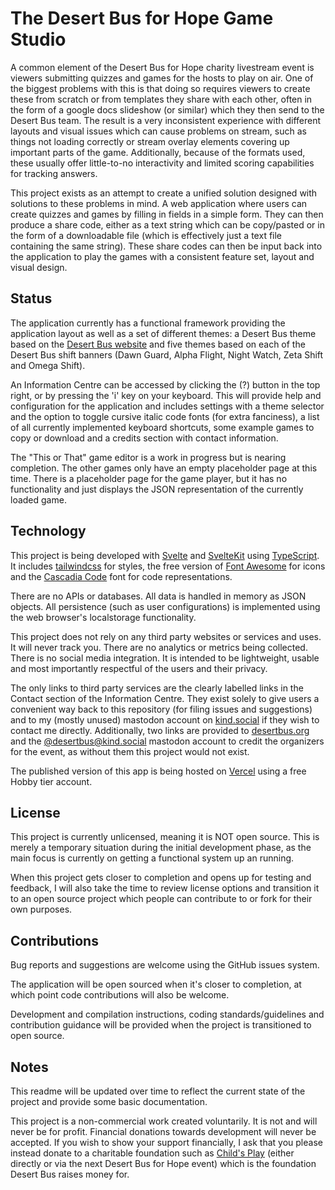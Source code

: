 # The Desert Bus for Hope Game Studio

A common element of the Desert Bus for Hope charity livestream event is viewers submitting quizzes and games for the hosts to play on air. One of the biggest problems with this is that doing so requires viewers to create these from scratch or from templates they share with each other, often in the form of a google docs slideshow (or similar) which they then send to the Desert Bus team. The result is a very inconsistent experience with different layouts and visual issues which can cause problems on stream, such as things not loading correctly or stream overlay elements covering up important parts of the game. Additionally, because of the formats used, these usually offer little-to-no interactivity and limited scoring capabilities for tracking answers.

This project exists as an attempt to create a unified solution designed with solutions to these problems in mind. A web application where users can create quizzes and games by filling in fields in a simple form. They can then produce a share code, either as a text string which can be copy/pasted or in the form of a downloadable file (which is effectively just a text file containing the same string). These share codes can then be input back into the application to play the games with a consistent feature set, layout and visual design.

## Status

The application currently has a functional framework providing the application layout as well as a set of different themes: a Desert Bus theme based on the [Desert Bus website](https://desertbus.org) and five themes based on each of the Desert Bus shift banners (Dawn Guard, Alpha Flight, Night Watch, Zeta Shift and Omega Shift).

An Information Centre can be accessed by clicking the (?) button in the top right, or by pressing the 'i' key on your keyboard. This will provide help and configuration for the application and includes settings with a theme selector and the option to toggle cursive italic code fonts (for extra fanciness), a list of all currently implemented keyboard shortcuts, some example games to copy or download and a credits section with contact information.

The "This or That" game editor is a work in progress but is nearing completion. The other games only have an empty placeholder page at this time. There is a placeholder page for the game player, but it has no functionality and just displays the JSON representation of the currently loaded game.

## Technology

This project is being developed with [Svelte](https://svelte.dev/) and [SvelteKit](https://kit.svelte.dev/) using [TypeScript](https://www.typescriptlang.org/). It includes [tailwindcss](https://tailwindcss.com/) for styles, the free version of [Font Awesome](https://fontawesome.com/) for icons and the [Cascadia Code](https://github.com/microsoft/cascadia-code) font for code representations.

There are no APIs or databases. All data is handled in memory as JSON objects. All persistence (such as user configurations) is implemented using the web browser's localstorage functionality.

This project does not rely on any third party websites or services and uses. It will never track you. There are no analytics or metrics being collected. There is no social media integration. It is intended to be lightweight, usable and most importantly respectful of the users and their privacy.

The only links to third party services are the clearly labelled links in the Contact section of the Information Centre. They exist solely to give users a convenient way back to this repository (for filing issues and suggestions) and to my (mostly unused) mastodon account on [kind.social](https://kind.social) if they wish to contact me directly. Additionally, two links are provided to [desertbus.org](https://desertbus.org/) and the [@desertbus@kind.social](https://kind.social/@desertbus) mastodon account to credit the organizers for the event, as without them this project would not exist.

The published version of this app is being hosted on [Vercel](https://vercel.com/) using a free Hobby tier account.

## License

This project is currently unlicensed, meaning it is NOT open source. This is merely a temporary situation during the initial development phase, as the main focus is currently on getting a functional system up an running.

When this project gets closer to completion and opens up for testing and feedback, I will also take the time to review license options and transition it to an open source project which people can contribute to or fork for their own purposes.

## Contributions

Bug reports and suggestions are welcome using the GitHub issues system.

The application will be open sourced when it's closer to completion, at which point code contributions will also be welcome.

Development and compilation instructions, coding standards/guidelines and contribution guidance will be provided when the project is transitioned to open source.

## Notes

This readme will be updated over time to reflect the current state of the project and provide some basic documentation.

This project is a non-commercial work created voluntarily. It is not and will never be for profit. Financial donations towards development will never be accepted. If you wish to show your support financially, I ask that you please instead donate to a charitable foundation such as [Child's Play](https://www.childsplaycharity.org/) (either directly or via the next Desert Bus for Hope event) which is the foundation Desert Bus raises money for.
